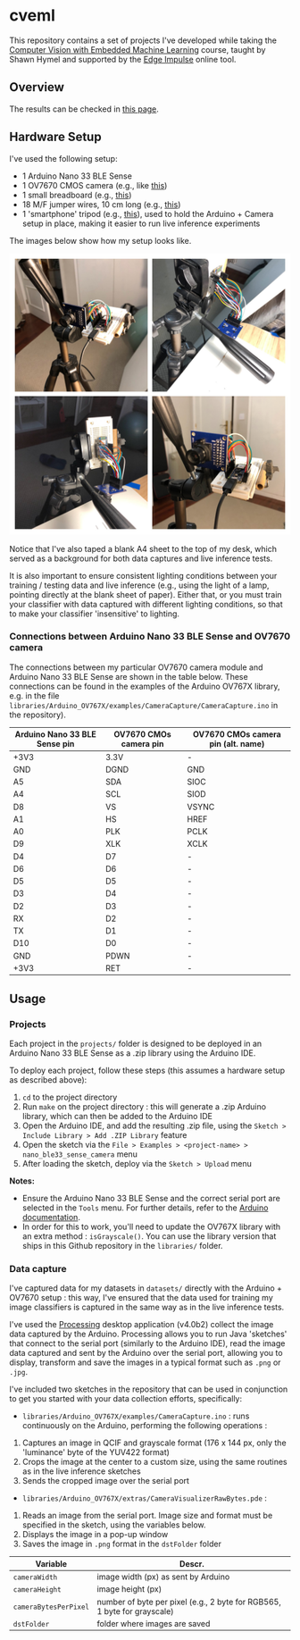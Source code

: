# cveml

This repository contains a set of projects I've developed while taking the [Computer Vision with Embedded Machine Learning](https://www.coursera.org/learn/computer-vision-with-embedded-machine-learning) course, taught by Shawn Hymel and supported by the [Edge Impulse](https://www.edgeimpulse.com/) online tool.

## Overview

The results can be checked in [this page](https://adamiaonr.github.io/cveml/).

## Hardware Setup

I've used the following setup:

* 1 Arduino Nano 33 BLE Sense
* 1 OV7670 CMOS camera (e.g., like [this](https://www.openhacks.com/uploadsproductos/ov7670_cmos_camera_module_revc_ds.pdf))
* 1 small breadboard (e.g., [this](https://www.bananarobotics.com/shop/image/cache/data/sku/BR/0/1/0/1/9/BR010198-Small-400-Point-White-Breadboard/top-600x600.JPG))
* 18 M/F jumper wires, 10 cm long (e.g., [this](https://www.ptrobotics.com/jumper-wires/6484-premium-female-male-jumper-wires-100mm-pack-of-40.html))
* 1 'smartphone' tripod (e.g., [this](https://www.amazon.es/gp/product/B01K1VO0LW/ref=ppx_yo_dt_b_asin_title_o00_s00?ie=UTF8&psc=1)), used to hold the Arduino + Camera setup in place, making it easier to run live inference experiments

The images below show how my setup looks like.

![](docs/assets/images/setup-collage.jpg?raw=true)

Notice that I've also taped a blank A4 sheet to the top of my desk, which served as a background for both data captures and live inference tests. 

It is also important to ensure consistent lighting conditions between your training / testing data and live inference (e.g., using the light of a lamp, pointing directly at the blank sheet of paper). Either that, or you must train your classifier with data captured with different lighting conditions, so that to make your classifier 'insensitive' to lighting.

### Connections between Arduino Nano 33 BLE Sense and OV7670 camera

The connections between my particular OV7670 camera module and Arduino Nano 33 BLE Sense are shown in the table below. These connections can be found in the examples of the Arduino OV767X library, e.g. in the file `libraries/Arduino_OV767X/examples/CameraCapture/CameraCapture.ino` in the repository).

| Arduino Nano 33 BLE Sense pin | OV7670 CMOs camera pin | OV7670 CMOs camera pin (alt. name) |
|---|---|---|
| +3V3 | 3.3V | - |
| GND | DGND | GND |
| A5 | SDA | SIOC |
| A4 | SCL | SIOD |
| D8 | VS | VSYNC |
| A1 | HS | HREF |
| A0 | PLK | PCLK |
| D9 | XLK | XCLK |
| D4 | D7 | - |
| D6 | D6 | - |
| D5 | D5 | - |
| D3 | D4 | - |
| D2 | D3 | - |
| RX | D2 | - |
| TX | D1 | - |
| D10 | D0 | - |
| GND | PDWN | - |
| +3V3 | RET | - |

## Usage

### Projects

Each project in the `projects/` folder is designed to be deployed in an Arduino Nano 33 BLE Sense as a .zip library using the Arduino IDE.

To deploy each project, follow these steps (this assumes a hardware setup as described above):

1. `cd` to the project directory
2. Run `make` on the project directory : this will generate a .zip Arduino library, which can then be added to the Arduino IDE
4. Open the Arduino IDE, and add the resulting .zip file, using the `Sketch > Include Library > Add .ZIP Library` feature
4. Open the sketch via the `File > Examples > <project-name> > nano_ble33_sense_camera` menu
5. After loading the sketch, deploy via the `Sketch > Upload` menu

**Notes:** 

* Ensure the Arduino Nano 33 BLE Sense and the correct serial port are selected in the `Tools` menu. For further details, refer to the [Arduino documentation](https://docs.arduino.cc/hardware/nano-33-ble-sense).
* In order for this to work, you'll need to update the OV767X library with an extra method : `isGrayscale()`. You can use the library version that ships in this Github repository in the `libraries/` folder.

### Data capture

I've captured data for my datasets in `datasets/` directly with the Arduino + OV7670 setup : this way, I've ensured that the data used for training my image classifiers is captured in the same way as in the live inference tests.

I've used the [Processing](https://processing.org/download) desktop application (v4.0b2) collect the image data captured by the Arduino. Processing allows you to run Java 'sketches' that connect to the serial port (similarly to the Arduino IDE), read the image data captured and sent by the Arduino over the serial port, allowing you to display, transform and save the images in a typical format such as `.png` or `.jpg`.

I've included two sketches in the repository that can be used in conjunction to get you started with your data collection efforts, specifically:

* `libraries/Arduino_OV767X/examples/CameraCapture.ino` : runs continuously on the Arduino, performing the following operations :  

 1. Captures an image in QCIF and grayscale format (176 x 144 px, only the 'luminance' byte of the YUV422 format)
 2. Crops the image at the center to a custom size, using the same routines as in the live inference sketches
 3. Sends the cropped image over the serial port

* `libraries/Arduino_OV767X/extras/CameraVisualizerRawBytes.pde` : 

 1. Reads an image from the serial port. Image size and format must be specified in the sketch, using the variables below.
 2. Displays the image in a pop-up window
 3. Saves the image in `.png` format in the `dstFolder` folder

| Variable | Descr. |
|---|---|
| `cameraWidth`   | image width (px) as sent by Arduino |
| `cameraHeight ` | image height (px) |
| `cameraBytesPerPixel` | number of byte per pixel (e.g., 2 byte for RGB565, 1 byte for grayscale) |
| `dstFolder` | folder where images are saved|
 